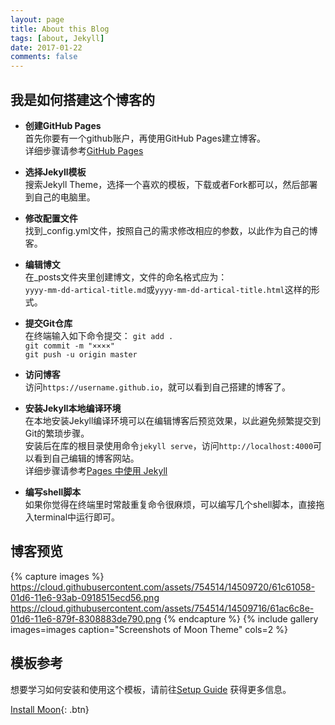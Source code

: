 ```yaml
---
layout: page
title: About this Blog
tags: [about, Jekyll]
date: 2017-01-22
comments: false
---
```

    

## 我是如何搭建这个博客的

* **创建GitHub Pages**    
首先你要有一个github账户，再使用GitHub Pages建立博客。   
详细步骤请参考[GitHub Pages](https://pages.github.com) 

* **选择Jekyll模板**  
搜索Jekyll Theme，选择一个喜欢的模板，下载或者Fork都可以，然后部署到自己的电脑里。  

* **修改配置文件**  
找到_config.yml文件，按照自己的需求修改相应的参数，以此作为自己的博客。 

* **编辑博文**    
在_posts文件夹里创建博文，文件的命名格式应为：  
`yyyy-mm-dd-artical-title.md`或`yyyy-mm-dd-artical-title.html`这样的形式。

* **提交Git仓库**  
在终端输入如下命令提交： 
	`git add .`    
	`git commit -m "××××"`  
	`git push -u origin master`  

* **访问博客**  
访问`https://username.github.io`，就可以看到自己搭建的博客了。

* **安装Jekyll本地编译环境**  
在本地安装Jekyll编译环境可以在编辑博客后预览效果，以此避免频繁提交到Git的繁琐步骤。  
安装后在库的根目录使用命令`jekyll serve`，访问`http://localhost:4000`可以看到自己编辑的博客网站。  
详细步骤请参考[Pages 中使用 Jekyll](http://wiki.jikexueyuan.com/project/github-pages-basics/jekyll-page.html)

* **编写shell脚本**  
如果你觉得在终端里时常敲重复命令很麻烦，可以编写几个shell脚本，直接拖入terminal中运行即可。

## 博客预览

{% capture images %}
    https://cloud.githubusercontent.com/assets/754514/14509720/61c61058-01d6-11e6-93ab-0918515ecd56.png
    https://cloud.githubusercontent.com/assets/754514/14509716/61ac6c8e-01d6-11e6-879f-8308883de790.png
{% endcapture %}
{% include gallery images=images caption="Screenshots of Moon Theme" cols=2 %}


## 模板参考

想要学习如何安装和使用这个模板，请前往[Setup Guide](http://taylantatli.me/Moon/moon-theme/) 获得更多信息。
      
[Install Moon](https://github.com/TaylanTatli/Moon){: .btn}
